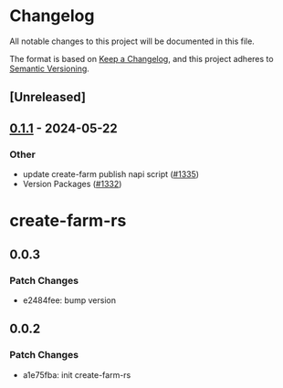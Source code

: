 # Changelog
All notable changes to this project will be documented in this file.

The format is based on [Keep a Changelog](https://keepachangelog.com/en/1.0.0/),
and this project adheres to [Semantic Versioning](https://semver.org/spec/v2.0.0.html).

## [Unreleased]

## [0.1.1](https://github.com/farm-fe/farm/compare/create-farm-rs-v0.1.0...create-farm-rs-v0.1.1) - 2024-05-22

### Other
- update create-farm publish napi script ([#1335](https://github.com/farm-fe/farm/pull/1335))
- Version Packages ([#1332](https://github.com/farm-fe/farm/pull/1332))
# create-farm-rs

## 0.0.3

### Patch Changes

- e2484fee: bump version

## 0.0.2

### Patch Changes

- a1e75fba: init create-farm-rs

